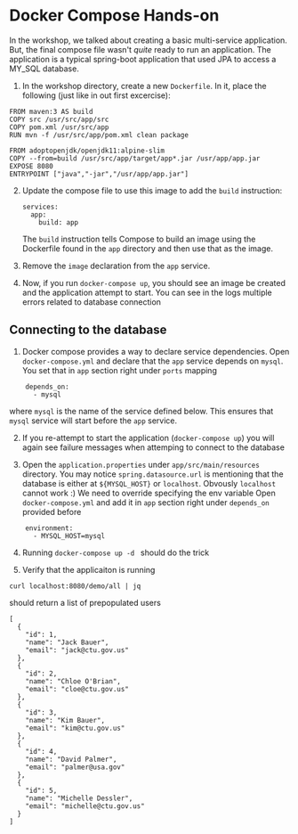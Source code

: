 # Docker Compose Hands-on

In the workshop, we talked about creating a basic multi-service application. But, the final compose file wasn't _quite_ ready to run an application. The application is a typical spring-boot application that used JPA to access a MY_SQL database.

1. In the workshop directory, create a new `Dockerfile`. In it, place the following (just like in out first excercise):

```
FROM maven:3 AS build
COPY src /usr/src/app/src
COPY pom.xml /usr/src/app
RUN mvn -f /usr/src/app/pom.xml clean package

FROM adoptopenjdk/openjdk11:alpine-slim
COPY --from=build /usr/src/app/target/app*.jar /usr/app/app.jar
EXPOSE 8080
ENTRYPOINT ["java","-jar","/usr/app/app.jar"]    
```

2. Update the compose file to use this image to add the `build` instruction:

    ```
    services:
      app:
        build: app
    ```

    The `build` instruction tells Compose to build an image using the Dockerfile found in the `app` directory  and then use that as the image.

3. Remove the `image` declaration from the `app` service.

4. Now, if you run `docker-compose up`, you should see an image be created and the application attempt to start. You can see in the logs multiple errors related to database connection

## Connecting to the database

1. Docker compose provides a way to declare service dependencies. Open `docker-compose.yml` and declare that the `app` service depends on `mysql`. You set that in `app` section right under `ports` mapping

```
    depends_on:
      - mysql
```
where `mysql` is the name of the service defined below. This ensures that `mysql` service will start before the `app` service. 



2. If you re-attempt to start the application (`docker-compose up`) you will again see failure messages when attemping to connect to the database

3. Open the `application.properties` under `app/src/main/resources` directory. You may notice `spring.datasource.url`  is mentioning that the database is either at `${MYSQL_HOST}` or `localhost`. Obvously `localhost` cannot work :) We need to override specifying the env variable
Open `docker-compose.yml` and add it in `app` section right under `depends_on` provided before

```
    environment:
      - MYSQL_HOST=mysql
```

4. Running `docker-compose up -d ` should do the trick 

5. Verify that the applicaiton is running 
```
curl localhost:8080/demo/all | jq
```
should return a list of prepopulated users 

```
[
  {
    "id": 1,
    "name": "Jack Bauer",
    "email": "jack@ctu.gov.us"
  },
  {
    "id": 2,
    "name": "Chloe O'Brian",
    "email": "cloe@ctu.gov.us"
  },
  {
    "id": 3,
    "name": "Kim Bauer",
    "email": "kim@ctu.gov.us"
  },
  {
    "id": 4,
    "name": "David Palmer",
    "email": "palmer@usa.gov"
  },
  {
    "id": 5,
    "name": "Michelle Dessler",
    "email": "michelle@ctu.gov.us"
  }
]
``` 
